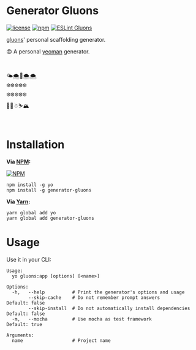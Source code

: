 # Generator Gluons
[![license](https://img.shields.io/github/license/gluons/generator-gluons.svg?style=flat-square)](https://github.com/gluons/generator-gluons/blob/master/LICENSE)
[![npm](https://img.shields.io/npm/v/generator-gluons.svg?style=flat-square)](https://www.npmjs.com/package/generator-gluons)
[![ESLint Gluons](https://img.shields.io/badge/code%20style-gluons-9C27B0.svg?style=flat-square)](https://github.com/gluons/eslint-config-gluons)

[gluons](https://github.com/gluons)' personal scaffolding generator.

😍 A personal [yeoman](http://yeoman.io) generator.

<br>

🌤🌨🚀🌨🌨  
❄️❄️❄️❄️❄️  
❄️❄️❄️❄️❄️  
🎄🎄☃⛷🏔

<br>

# Installation

**Via [NPM](https://www.npmjs.com):**

[![NPM](https://nodei.co/npm/generator-gluons.png?compact=true)](https://www.npmjs.com/package/generator-gluons)

```
npm install -g yo
npm install -g generator-gluons
```

**Via [Yarn](https://yarnpkg.com):**

```
yarn global add yo
yarn global add generator-gluons
```

# Usage

Use it in your CLI:

```
Usage:
  yo gluons:app [options] [<name>]

Options:
  -h,   --help          # Print the generator's options and usage
        --skip-cache    # Do not remember prompt answers             Default: false
        --skip-install  # Do not automatically install dependencies  Default: false
  -m,   --mocha         # Use mocha as test framework                Default: true

Arguments:
  name                  # Project name
```
